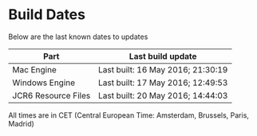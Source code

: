 # Build Dates

Below are the last known dates to updates

Part | Last build update
-----|-----
Mac Engine | Last built: 16 May 2016; 21:30:19
Windows Engine | Last built: 17 May 2016; 12:49:53
JCR6 Resource Files | Last built: 20 May 2016; 14:44:03
All times are in CET (Central European Time: Amsterdam, Brussels, Paris, Madrid)



